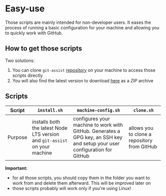 # Easy-use

Those scripts are mainly intended for non-developer users. It eases the process of running a basic configuration for your machine and allowing you to quickly work with GitHub.

## How to get those scripts

Two solutions:
1. You can clone `git-assist` [repository](https://github.com/alexlemaire/git-assist) on your machine to access those scripts directly
2. You will also find the latest version to download [here](https://cdn.klimapartner.net/alexis/@git-assist/easy-use.zip) as a _ZIP_ archive

## Scripts

| Script  | `install.sh`                                                               | `machine-config.sh`                                                                                                       | `clone.sh`                                   |
|---------|----------------------------------------------------------------------------|---------------------------------------------------------------------------------------------------------------------------|----------------------------------------------|
| Purpose | installs both the latest Node LTS version and `git-assist` on your machine | configures your machine to work with GitHub. Generates a GPG key, an SSH key and setup your user configuration for GitHub | allows you to clone a repository from GitHub |

**Important:**
- for all those scripts, you should copy them in the folder you want to work from and delete them afterward. This will be improved later on
- those scripts probably will work only if you're using Linux!
